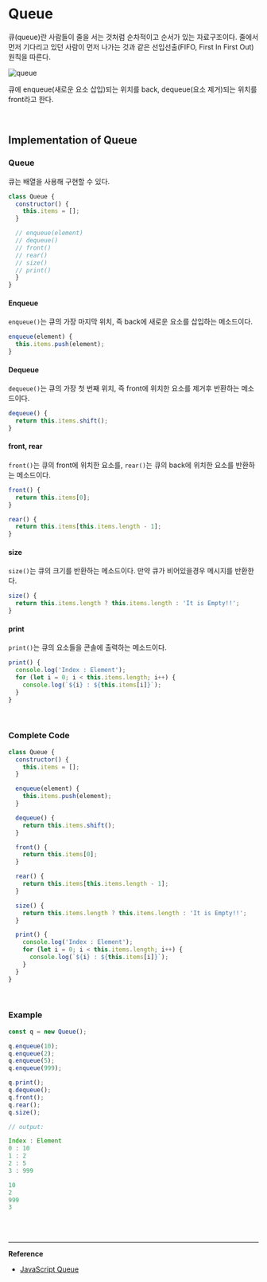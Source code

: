 # Queue

큐(queue)란 사람들이 줄을 서는 것처럼 순차적이고 순서가 있는 자료구조이다. 줄에서 먼저 기다리고 있던 사람이 먼저 나가는 것과 같은 선입선출(FIFO, First In First Out) 원칙을 따른다.

![queue](https://www.javascripttutorial.net/wp-content/uploads/2016/08/JavaScript-Queue-Illustration.png)

큐에 enqueue(새로운 요소 삽입)되는 위치를 back, dequeue(요소 제거)되는 위치를 front라고 한다.

<br>

## Implementation of Queue

### Queue

큐는 배열을 사용해 구현할 수 있다.

```javascript
class Queue {
  constructor() {
    this.items = [];
  }

  // enqueue(element) 
  // dequeue() 
  // front()
  // rear()
  // size() 
  // print()
  }
}
```

#### Enqueue

`enqueue()`는 큐의 가장 마지막 위치, 즉 back에 새로운 요소를 삽입하는 메소드이다.

```javascript
enqueue(element) {
  this.items.push(element);
}
```

#### Dequeue

`dequeue()`는 큐의 가장 첫 번째 위치, 즉 front에 위치한 요소를 제거후 반환하는 메소드이다.

```javascript
dequeue() {
  return this.items.shift();
}
```

#### front, rear

`front()`는 큐의 front에 위치한 요소를, `rear()`는 큐의 back에 위치한 요소를 반환하는 메소드이다.

```javascript
front() {
  return this.items[0];
}

rear() {
  return this.items[this.items.length - 1];
}
```

#### size

`size()`는 큐의 크기를 반환하는 메소드이다. 만약 큐가 비어있을경우 메시지를 반환한다.

```javascript
size() {
  return this.items.length ? this.items.length : 'It is Empty!!';
}
```

#### print

`print()`는 큐의 요소들을 콘솔에 출력하는 메소드이다.

```javascript
print() {
  console.log('Index : Element');
  for (let i = 0; i < this.items.length; i++) {
    console.log(`${i} : ${this.items[i]}`);
  }
}
```

<br>

### Complete Code

```javascript
class Queue {
  constructor() {
    this.items = [];
  }

  enqueue(element) {
    this.items.push(element);
  }

  dequeue() {
    return this.items.shift();
  }

  front() {
    return this.items[0];
  }

  rear() {
    return this.items[this.items.length - 1];
  }

  size() {
    return this.items.length ? this.items.length : 'It is Empty!!';
  }

  print() {
    console.log('Index : Element');
    for (let i = 0; i < this.items.length; i++) {
      console.log(`${i} : ${this.items[i]}`);
    }
  }
}
```

<br>

### Example

```javascript
const q = new Queue();

q.enqueue(10);
q.enqueue(2);
q.enqueue(5);
q.enqueue(999);

q.print();
q.dequeue();
q.front();
q.rear();
q.size();
```

```javascript
// output:

Index : Element
0 : 10
1 : 2
2 : 5
3 : 999

10
2
999
3
```

<br>

<br>

------

**Reference**

- [JavaScript Queue](https://www.javascripttutorial.net/javascript-queue/)